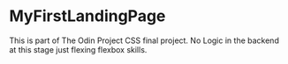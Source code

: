 # MyFirstLandingPage

This is part of The Odin Project CSS final project.
No Logic in the backend at this stage just flexing flexbox skills.
